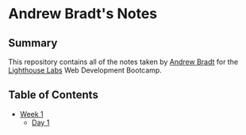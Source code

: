 # Andrew Bradt's Notes

## Summary
This repository contains all of the notes taken by [Andrew Bradt](https://github.com/andrew-bradt) for the [Lighthouse Labs](https://www.lighthouselabs.ca/) Web Development Bootcamp.

## Table of Contents
* [Week 1](/Week_1)
  * [Day 1](/Week_1/Day_1)